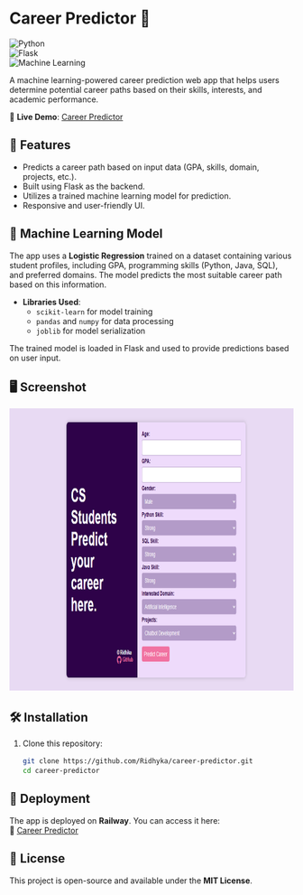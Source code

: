 # Career Predictor 🎯  

![Python](https://img.shields.io/badge/Python-3.8+-blue)  
![Flask](https://img.shields.io/badge/Flask-3.1.0-green)  
![Machine Learning](https://img.shields.io/badge/Machine%20Learning-Sklearn-red)  

A machine learning-powered career prediction web app that helps users determine potential career paths based on their skills, interests, and academic performance.  

🔗 **Live Demo**: [Career Predictor](https://career-predictor.up.railway.app/)  

## 🚀 Features  
- Predicts a career path based on input data (GPA, skills, domain, projects, etc.).  
- Built using Flask as the backend.  
- Utilizes a trained machine learning model for prediction.  
- Responsive and user-friendly UI.  

## 🧠 Machine Learning Model  
The app uses a **Logistic Regression** trained on a dataset containing various student profiles, including GPA, programming skills (Python, Java, SQL), and preferred domains. The model predicts the most suitable career path based on this information.  

- **Libraries Used**:  
  - `scikit-learn` for model training  
  - `pandas` and `numpy` for data processing  
  - `joblib` for model serialization  

The trained model is loaded in Flask and used to provide predictions based on user input.  

## 🖥️ Screenshot  
<img src="/static/Screenshot (20).png" alt="Career Predictor Web App" width="800" height="500">  

## 🛠 Installation  
1. Clone this repository:  
   ```sh
   git clone https://github.com/Ridhyka/career-predictor.git
   cd career-predictor

## 🚀 Deployment  
The app is deployed on **Railway**. You can access it here:  
🔗 [Career Predictor](https://career-predictor.up.railway.app/)  

## 📜 License  
This project is open-source and available under the **MIT License**.  


